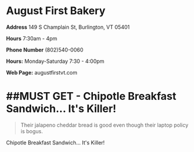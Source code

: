 # August First Bakery

**Address** 149 S Champlain St, Burlington, VT 05401

**Hours** 7:30am - 4pm

**Phone Number** (802)540-0060

**Hours:** Monday-Saturday 7:30 - 4:00pm

**Web Page:** augustfirstvt.com


##MUST GET - Chipotle Breakfast Sandwich... It's Killer!
=======
> Their jalapeno cheddar bread is good even though their laptop policy is bogus.


Chipotle Breakfast Sandwich... It's Killer!
